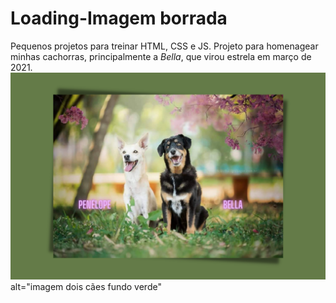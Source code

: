# Loading-Imagem borrada
Pequenos projetos para treinar HTML, CSS e JS.
Projeto para homenagear minhas cachorras, principalmente a *Bella*, que virou estrela em março de 2021.
<img src="bellapenelope.png"> alt="imagem dois cães fundo verde"

 
